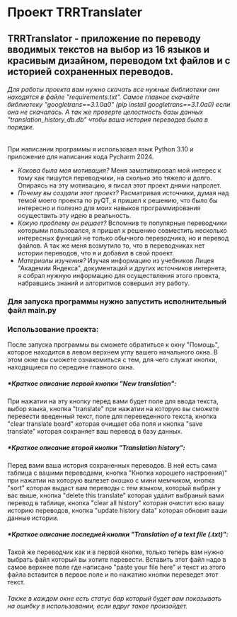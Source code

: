 # Проект TRRTranslater

## TRRTranslator - приложение по переводу вводимых текстов на выбор из 16 языков и красивым дизайном, переводом txt файлов и с историей сохраненных переводов.

###### Для работы проекта вам нужно скачать все нужные библиотеки они находятся в файле "requirements.txt". Самое главное скачайте библиотеку "googletrans==3.1.0a0" (pip install googletrans==3.1.0a0) если она не скачалась. А так же проверте целостность базы данных "translation_history_db.db" чтобы ваша история переводов была в порядке.
При написании программы я использовал язык Python 3.10 и приложение для написания кода Pycharm 2024.

* _Какова была моя мотивация?_ Меня замотивировал мой интерес к тому как пишутся переводчики, на сколько это тяжело и
  долго.
  Опираясь на эту мотивацию, я писал этот проект днями напролет.
* _Почему вы создали этот проект?_ Расматривая источники, думая над темой моего проекта по pyQT, я пришел к решению, что
  было бы интересно и полезно для моих навыков программирования осуществить эту идею в реальность.
* _Какую проблему он решает?_ Вспомнив те популярные переводчики которыми пользовался, я пришел к решению совместить
  несколько интересных функций не только обычного переводчика,
  но и перевод файлов. А так же меня возмутило то, что в переводчиках нет истории переводов, что я и добавил в свой
  проект.
* _Материалы изучения?_ Изучая информацию из учебников Лицея "Академии Яндекса", документаций
  и других источников интернета, я собрал нужную информацию для осуществления этого проекта,
  набравшись знаний и алгоритмов совершил эту работу.
### Для запуска программы нужно запустить исполнительный файл main.py
### Использование проекта:
После запуска программы вы сможете обратиться к окну "Помощь", которое находится в левом верхнем углу вашего начального окна.
В этом окне вы сможете ознакомиться с тем, для чего служат кнопки, находящиеся по середине главного окна.

##### *Краткое описание первой кнопки "New translation":
При нажатии на эту кнопку перед вами будет поле для ввода текста, выбор языка, кнопка "translate" при нажатии на которую вы сможете перевести введенный текст, поле для переведенного текста, кнопка "clear translate board" которая очищает оба поля и кнопка "save translate" которая сохраняет ваш перевод в базу данных.

##### *Краткое описание второй кнопки "Translation history":
Перед вами ваша история сохраненных переводов. В ней есть сама таблица с вашими переводами, кнопка "Кнопка хорошего настроения)" при нажатии на которую вылезет окошко с мини мемчиком, кнопка "sort" которая выдаст вам переводы с тем языком, который выбран у вас выше, кнопка "delete this translate" которая удалит выбраный вами перевод в таблице, кнопка "clear all history" которая очистит всю вашу историю переводов, кнопка "update history data" которая обновит ваши данные истории.

##### *Краткое описание последней кнопки "Translation of a text file (.txt)":
Такой же переводчик как и в первой кнопке, только теперь вам нужно выбрать файл который вы хотите перевести. Вставить этот файл надо в самое верхнее поле где написано "paste your file here" и текст из этого файла вставится в первое поле и по нажатию кнопки переведет этот текст.

###### Также в каждом окне есть статус бар который будет вам показывать на ошибку в использовании, если вдруг такое произойдет.

